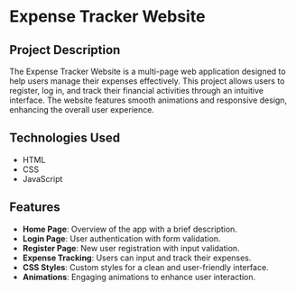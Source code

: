 # Expense Tracker Website

## Project Description
The Expense Tracker Website is a multi-page web application designed to help users manage their expenses effectively. This project allows users to register, log in, and track their financial activities through an intuitive interface. The website features smooth animations and responsive design, enhancing the overall user experience.

## Technologies Used
- HTML
- CSS
- JavaScript

## Features
- **Home Page**: Overview of the app with a brief description.
- **Login Page**: User authentication with form validation.
- **Register Page**: New user registration with input validation.
- **Expense Tracking**: Users can input and track their expenses.
- **CSS Styles**: Custom styles for a clean and user-friendly interface.
- **Animations**: Engaging animations to enhance user interaction.

